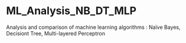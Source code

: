 # ML_Analysis_NB_DT_MLP
Analysis and comparison of machine learning algorithms : Naïve Bayes, Decisiont Tree, Multi-layered Perceptron
